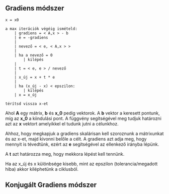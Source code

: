 ## Gradiens módszer
```psuedo
x = x0

a max iterációk végéig ismételd:
	| gradiens = < A,x > - b
	| e = -gradiens
	|
	| nevező = < e, < A,x > >
	| 
	| ha a nevező = 0
		| kilépés
	|
	| t = < e, e > / nevező
	| 
	| x_új = x + t * e
	|
	| ha (x_új - x) < epszilon:
		| kilépés
	| x = x_új

térítsd vissza x-et 
```

Ahol **A** egy mátrix, **b** és **x_0** pedig vektorok.
A **b** vektor a keresett pontunk, míg az **x_0** a kiindulási pont.
A függvény segítségével meg tudjuk határozni azt az **x** vektort amelyikkel el tudunk jutni a célunkhoz.

Ahhoz, hogy megkapjuk a gradiens skalárisan kell szoroznunk a mátrixunkat és az x-et, majd kivonni belőle a célt. A gradiens azt adja meg, hogy mennyit is tévedtünk, ezért az **e** segítségével az ellenkező irányba lépünk.

A **t** azt határozza meg, hogy mekkora lépést kell tennünk.

Ha az x_új és x különbsége kisebb, mint az epszilon (tolerancia/megadott hiba) akkor kiléphetünk a ciklusból.
## Konjugált Gradiens módszer